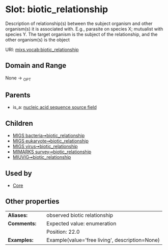 
# Slot: biotic_relationship


Description of relationship(s) between the subject organism and other organism(s) it is associated with. E.g., parasite on species X; mutualist with species Y. The target organism is the subject of the relationship, and the other organism(s) is the object

URI: [mixs.vocab:biotic_relationship](https://w3id.org/mixs/vocab/biotic_relationship)


## Domain and Range

None ->  <sub>OPT</sub> 

## Parents

 *  is_a: [nucleic acid sequence source field](nucleic_acid_sequence_source_field.md)

## Children

 *  [MIGS bacteria➞biotic_relationship](MIGS_bacteria_biotic_relationship.md)
 *  [MIGS eukaryote➞biotic_relationship](MIGS_eukaryote_biotic_relationship.md)
 *  [MIGS virus➞biotic_relationship](MIGS_virus_biotic_relationship.md)
 *  [MIMARKS survey➞biotic_relationship](MIMARKS_survey_biotic_relationship.md)
 *  [MIUVIG➞biotic_relationship](MIUVIG_biotic_relationship.md)

## Used by

 * [Core](Core.md)

## Other properties

|  |  |  |
| --- | --- | --- |
| **Aliases:** | | observed biotic relationship |
| **Comments:** | | Expected value: enumeration |
|  | | Position: 22.0 |
| **Examples:** | | Example(value='free living', description=None) |

